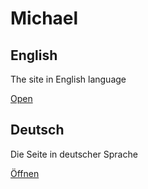 # Michael

## English
The site in English language

[Open](./english.md)

## Deutsch
Die Seite in deutscher Sprache

[Öffnen](./deutsch.md)

